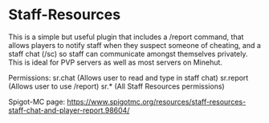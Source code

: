 # Staff-Resources

This is a simple but useful plugin that includes a /report command, that allows players to notify staff when they suspect someone of cheating, and a staff chat (/sc) so staff can communicate amongst themselves privately. This is ideal for PVP servers as well as most servers on Minehut.

Permissions:
sr.chat (Allows user to read and type in staff chat)
sr.report (Allows user to use /report)
sr.* (All Staff Resources permissions)

Spigot-MC page: https://www.spigotmc.org/resources/staff-resources-staff-chat-and-player-report.98604/
